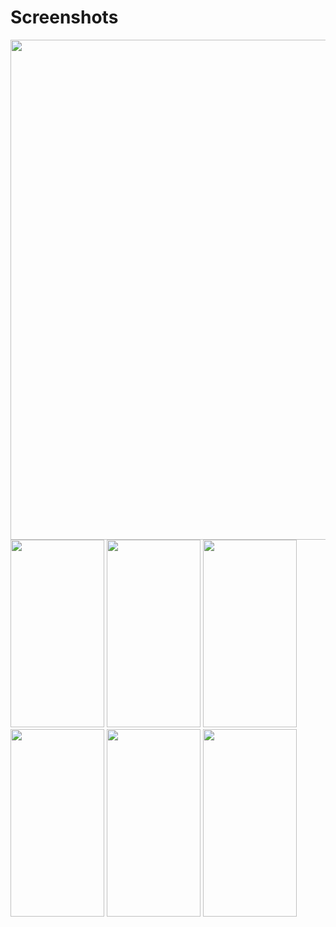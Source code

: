 # Screenshots
<img src="https://github.com/praveen0308/account_manager/assets/64425296/0343237b-a382-4c5c-9d81-680f5a3f8b8a" width="800">
<br/>
<img src="https://github.com/praveen0308/account_manager/assets/64425296/7a182c34-1584-4c53-8f30-25f7cb3f40f3" width="150" height="300">
<img src="https://github.com/praveen0308/account_manager/assets/64425296/a69e53f0-2153-4ab2-b17e-9c8880c28f3d" width="150" height="300">
<img src="https://github.com/praveen0308/account_manager/assets/64425296/cc8b815b-c357-4e58-aaa1-e8df328527e7" width="150" height="300">
<br/>
<img src="https://github.com/praveen0308/account_manager/assets/64425296/98adc99e-f771-48db-8193-fbaa184f7b1c" width="150" height="300">
<img src="https://github.com/praveen0308/account_manager/assets/64425296/947bc7d4-e37c-450d-abfd-6828ce63189a" width="150" height="300">
<img src="https://github.com/praveen0308/account_manager/assets/64425296/cdfe7810-c9ee-4510-a573-a3ac8e5acdd1" width="150" height="300">


